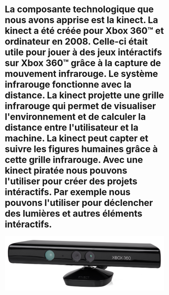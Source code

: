 # La composante technologique que nous avons apprise est la kinect. La kinect a été créée pour Xbox 360™ et ordinateur en 2008. Celle-ci était utile pour jouer à des jeux intéractifs sur Xbox 360™ grâce à la capture de mouvement infrarouge. Le système infrarouge fonctionne avec la distance. La kinect projette une grille infrarouge qui permet de visualiser l'environnement et de calculer la distance entre l'utilisateur et la machine. La kinect peut capter et suivre les figures humaines grâce à cette grille infrarouge. Avec une kinect piratée nous pouvons l'utiliser pour créer des projets intéractifs. Par exemple nous pouvons l'utiliser pour déclencher des lumières et autres éléments intéractifs.

![kinect](../Medias/Photos/kinect.png)

